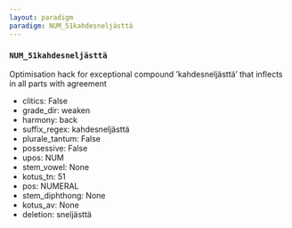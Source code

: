 ```yaml
---
layout: paradigm
paradigm: NUM_51kahdesneljästtä
---
```

### ` NUM_51kahdesneljästtä `

Optimisation hack for exceptional compound ’kahdesneljästtä’ that inflects in all parts with agreement
* clitics: False
* grade_dir: weaken
* harmony: back
* suffix_regex: kahdesneljästtä
* plurale_tantum: False
* possessive: False
* upos: NUM
* stem_vowel: None
* kotus_tn: 51
* pos: NUMERAL
* stem_diphthong: None
* kotus_av: None
* deletion: sneljästtä
